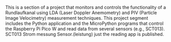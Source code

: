 This is a section of a project that monitors and controls the functionality of a Rundlaufkanal using LDA (Laser Doppler Anemometry) and PIV (Particle Image Velocimetry) measurement techniques. This project segment includes the Python application and the MicroPython programs that control the Raspberry Pi Pico W and read data from several sensors (e.g., SCT013).
SCT013  Strom messung Sensor.(leistung)
just the reading app is published.
